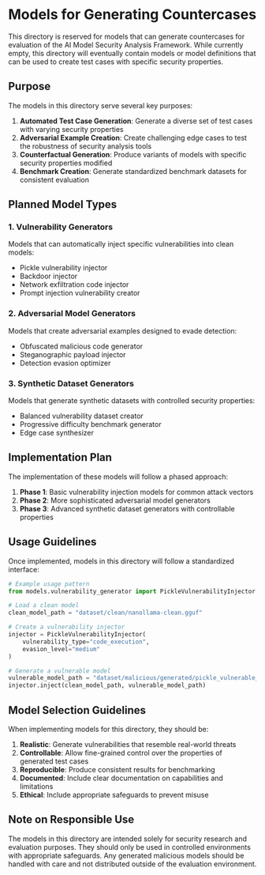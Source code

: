 # Models for Generating Countercases

This directory is reserved for models that can generate countercases for evaluation of the AI Model Security Analysis Framework. While currently empty, this directory will eventually contain models or model definitions that can be used to create test cases with specific security properties.

## Purpose

The models in this directory serve several key purposes:

1. **Automated Test Case Generation**: Generate a diverse set of test cases with varying security properties
2. **Adversarial Example Creation**: Create challenging edge cases to test the robustness of security analysis tools
3. **Counterfactual Generation**: Produce variants of models with specific security properties modified
4. **Benchmark Creation**: Generate standardized benchmark datasets for consistent evaluation

## Planned Model Types

### 1. Vulnerability Generators

Models that can automatically inject specific vulnerabilities into clean models:
- Pickle vulnerability injector
- Backdoor injector
- Network exfiltration code injector
- Prompt injection vulnerability creator

### 2. Adversarial Model Generators

Models that create adversarial examples designed to evade detection:
- Obfuscated malicious code generator
- Steganographic payload injector
- Detection evasion optimizer

### 3. Synthetic Dataset Generators

Models that generate synthetic datasets with controlled security properties:
- Balanced vulnerability dataset creator
- Progressive difficulty benchmark generator
- Edge case synthesizer

## Implementation Plan

The implementation of these models will follow a phased approach:

1. **Phase 1**: Basic vulnerability injection models for common attack vectors
2. **Phase 2**: More sophisticated adversarial model generators
3. **Phase 3**: Advanced synthetic dataset generators with controllable properties

## Usage Guidelines

Once implemented, models in this directory will follow a standardized interface:

```python
# Example usage pattern
from models.vulnerability_generator import PickleVulnerabilityInjector

# Load a clean model
clean_model_path = "dataset/clean/nanollama-clean.gguf"

# Create a vulnerability injector
injector = PickleVulnerabilityInjector(
    vulnerability_type="code_execution",
    evasion_level="medium"
)

# Generate a vulnerable model
vulnerable_model_path = "dataset/malicious/generated/pickle_vulnerable_1.gguf"
injector.inject(clean_model_path, vulnerable_model_path)
```

## Model Selection Guidelines

When implementing models for this directory, they should be:

1. **Realistic**: Generate vulnerabilities that resemble real-world threats
2. **Controllable**: Allow fine-grained control over the properties of generated test cases
3. **Reproducible**: Produce consistent results for benchmarking
4. **Documented**: Include clear documentation on capabilities and limitations
5. **Ethical**: Include appropriate safeguards to prevent misuse

## Note on Responsible Use

The models in this directory are intended solely for security research and evaluation purposes. They should only be used in controlled environments with appropriate safeguards. Any generated malicious models should be handled with care and not distributed outside of the evaluation environment.

